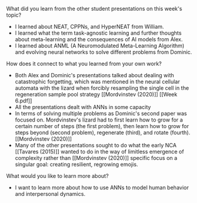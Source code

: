 What did you learn from the other student presentations on this week's topic?

* I learned about NEAT, CPPNs, and HyperNEAT from William.
* I learned what the term task-agnostic learning and further thoughts about meta-learning and the consequences of AI models from Alex.
* I learned about ANML (A Neuromodulated Meta-Learning Algorithm) and evolving neural networks to solve different problems from Dominic.

How does it connect to what you learned from your own work?

* Both Alex and Dominic's presentations talked about dealing with catastrophic forgetting, which was mentioned in the neural cellular automata with the lizard when forcibly resampling the single cell in the regeneration sample pool strategy [[Mordvinstev (2020)]] [[Week 6.pdf]]
* All the presentations dealt with ANNs in some capacity
* In terms of solving multiple problems as Dominic's second paper was focused on. Mordvinstev's lizard had to first learn how to grow for a certain number of steps (the first problem), then learn how to grow for steps beyond (second problem), regenerate (third), and rotate (fourth). [[Mordvinstev (2020)]] 
* Many of the other presentations sought to do what the early NCA [[Tavares (2015)]] wanted to do in the way of limitless emergence of complexity rather than [[Mordvinstev (2020)]] specific focus on a singular goal: creating resilient, regrowing emojis. 

What would you like to learn more about?

* I want to learn more about how to use ANNs to model human behavior and interpersonal dynamics. 
